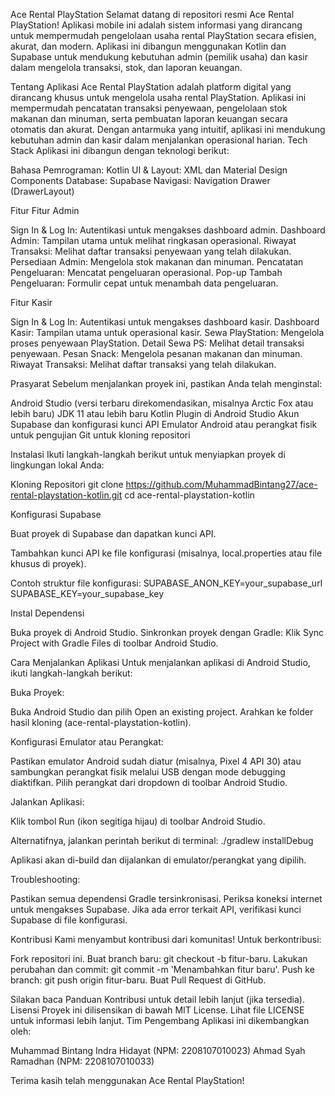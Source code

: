 Ace Rental PlayStation
Selamat datang di repositori resmi Ace Rental PlayStation! Aplikasi mobile ini adalah sistem informasi yang dirancang untuk mempermudah pengelolaan usaha rental PlayStation secara efisien, akurat, dan modern. Aplikasi ini dibangun menggunakan Kotlin dan Supabase untuk mendukung kebutuhan admin (pemilik usaha) dan kasir dalam mengelola transaksi, stok, dan laporan keuangan.

Tentang Aplikasi
Ace Rental PlayStation adalah platform digital yang dirancang khusus untuk mengelola usaha rental PlayStation. Aplikasi ini mempermudah pencatatan transaksi penyewaan, pengelolaan stok makanan dan minuman, serta pembuatan laporan keuangan secara otomatis dan akurat. Dengan antarmuka yang intuitif, aplikasi ini mendukung kebutuhan admin dan kasir dalam menjalankan operasional harian.
Tech Stack
Aplikasi ini dibangun dengan teknologi berikut:

Bahasa Pemrograman: Kotlin
UI & Layout: XML dan Material Design Components
Database: Supabase
Navigasi: Navigation Drawer (DrawerLayout)

Fitur
Fitur Admin

Sign In & Log In: Autentikasi untuk mengakses dashboard admin.
Dashboard Admin: Tampilan utama untuk melihat ringkasan operasional.
Riwayat Transaksi: Melihat daftar transaksi penyewaan yang telah dilakukan.
Persediaan Admin: Mengelola stok makanan dan minuman.
Pencatatan Pengeluaran: Mencatat pengeluaran operasional.
Pop-up Tambah Pengeluaran: Formulir cepat untuk menambah data pengeluaran.

Fitur Kasir

Sign In & Log In: Autentikasi untuk mengakses dashboard kasir.
Dashboard Kasir: Tampilan utama untuk operasional kasir.
Sewa PlayStation: Mengelola proses penyewaan PlayStation.
Detail Sewa PS: Melihat detail transaksi penyewaan.
Pesan Snack: Mengelola pesanan makanan dan minuman.
Riwayat Transaksi: Melihat daftar transaksi yang telah dilakukan.

Prasyarat
Sebelum menjalankan proyek ini, pastikan Anda telah menginstal:

Android Studio (versi terbaru direkomendasikan, misalnya Arctic Fox atau lebih baru)
JDK 11 atau lebih baru
Kotlin Plugin di Android Studio
Akun Supabase dan konfigurasi kunci API
Emulator Android atau perangkat fisik untuk pengujian
Git untuk kloning repositori

Instalasi
Ikuti langkah-langkah berikut untuk menyiapkan proyek di lingkungan lokal Anda:

Kloning Repositori
git clone https://github.com/MuhammadBintang27/ace-rental-playstation-kotlin.git
cd ace-rental-playstation-kotlin


Konfigurasi Supabase

Buat proyek di Supabase dan dapatkan kunci API.

Tambahkan kunci API ke file konfigurasi (misalnya, local.properties atau file khusus di proyek).

Contoh struktur file konfigurasi:
SUPABASE_ANON_KEY=your_supabase_url
SUPABASE_KEY=your_supabase_key




Instal Dependensi

Buka proyek di Android Studio.
Sinkronkan proyek dengan Gradle: Klik Sync Project with Gradle Files di toolbar Android Studio.



Cara Menjalankan Aplikasi
Untuk menjalankan aplikasi di Android Studio, ikuti langkah-langkah berikut:

Buka Proyek:

Buka Android Studio dan pilih Open an existing project.
Arahkan ke folder hasil kloning (ace-rental-playstation-kotlin).


Konfigurasi Emulator atau Perangkat:

Pastikan emulator Android sudah diatur (misalnya, Pixel 4 API 30) atau sambungkan perangkat fisik melalui USB dengan mode debugging diaktifkan.
Pilih perangkat dari dropdown di toolbar Android Studio.


Jalankan Aplikasi:

Klik tombol Run (ikon segitiga hijau) di toolbar Android Studio.

Alternatifnya, jalankan perintah berikut di terminal:
./gradlew installDebug


Aplikasi akan di-build dan dijalankan di emulator/perangkat yang dipilih.



Troubleshooting:

Pastikan semua dependensi Gradle tersinkronisasi.
Periksa koneksi internet untuk mengakses Supabase.
Jika ada error terkait API, verifikasi kunci Supabase di file konfigurasi.



Kontribusi
Kami menyambut kontribusi dari komunitas! Untuk berkontribusi:

Fork repositori ini.
Buat branch baru: git checkout -b fitur-baru.
Lakukan perubahan dan commit: git commit -m 'Menambahkan fitur baru'.
Push ke branch: git push origin fitur-baru.
Buat Pull Request di GitHub.

Silakan baca Panduan Kontribusi untuk detail lebih lanjut (jika tersedia).
Lisensi
Proyek ini dilisensikan di bawah MIT License. Lihat file LICENSE untuk informasi lebih lanjut.
Tim Pengembang
Aplikasi ini dikembangkan oleh:

Muhammad Bintang Indra Hidayat (NPM: 2208107010023)
Ahmad Syah Ramadhan (NPM: 2208107010033)

Terima kasih telah menggunakan Ace Rental PlayStation!
